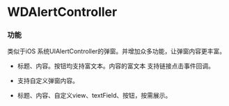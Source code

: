 # WDAlertController

### 功能

类似于iOS 系统UIAlertController的弹窗。并增加众多功能，让弹窗内容更丰富。

* 标题、内容。按钮均支持富文本。内容的富文本 支持链接点击事件回调。

* 支持自定义弹窗内容。

* 标题、内容、自定义view、textField、按钮，按需展示。


